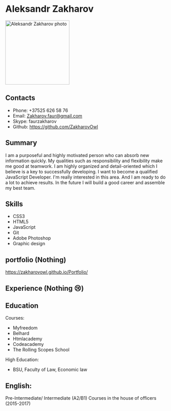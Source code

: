 # Aleksandr Zakharov
<img src="https://i.ibb.co/Jj5zzhj/me2.jpg" alt="Aleksandr Zakharov photo" width="200" height="200">  

## Contacts
* Phone: +37525 626 58 76
* Email: Zakharov.faur@gmail.com
* Skype: faurzakharov
* Github: https://github.com/ZakharovOwl
## Summary
I am a purposeful and highly motivated person who can absorb new information quickly. My qualities such as responsibility and flexibility make me good at teamwork. I am highly organized and detail-oriented which I believe is a key to successfully developing.
I want to become a qualified JavaScript Developer.  I'm really interested in this area. And I am ready to do a lot to achieve results. In the future I will build a good career and assemble my best team.
## Skills
* CSS3
* HTML5
* JavaScript
* Git
* Adobe Photoshop
* Graphic design
## portfolio (Nothing)

https://zakharovowl.github.io/Portfolio/

## Experience (Nothing :cry:)

## Education 
Courses:
* Myfreedom
* Belhard 
* Htmlacademy
* Codeacademy
* The Rolling Scopes School

High Education: 
* BSU, Faculty of Law, Economic law

##  English: 
Pre-Intermediate/ Intermediate (A2/B1)
Courses in the house of officers (2015-2017)